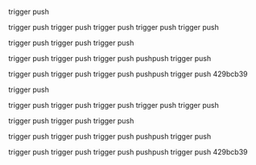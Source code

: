 
trigger push

trigger push
trigger push
trigger push
trigger push
trigger push

trigger push
trigger push
trigger push

trigger push
trigger push
trigger push
pushpush
trigger push


trigger push
trigger push
trigger push
pushpush
trigger push
429bcb39

trigger push

trigger push
trigger push
trigger push
trigger push
trigger push

trigger push
trigger push
trigger push

trigger push
trigger push
trigger push
pushpush
trigger push


trigger push
trigger push
trigger push
pushpush
trigger push
429bcb39
